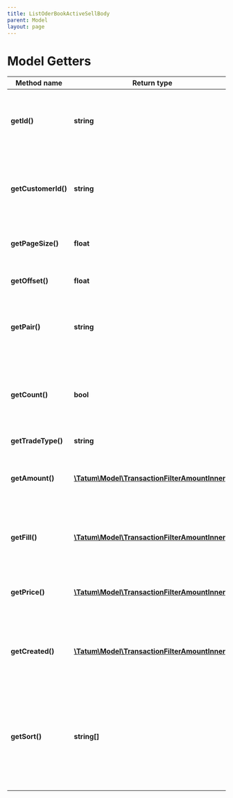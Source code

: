 ```yaml
---
title: ListOderBookActiveSellBody
parent: Model
layout: page
---
```


# Model Getters

Method name | Return type | Description | Notes
------------ | ------------- | ------------- | -------------
**getId()** | **string** | Account ID. If present, list current active sell trades for that account. | [optional]
**getCustomerId()** | **string** | Customer ID. If present, list current active buy trades for that customer. | [optional]
**getPageSize()** | **float** | Max number of items per page is 50. |
**getOffset()** | **float** | Offset to obtain next page of the data. | [optional]
**getPair()** | **string** | Trade pair. If present, list current active sell trades for that pair. | [optional]
**getCount()** | **bool** | Get the total trade pair count based on the filter. Either count or pageSize is accepted. | [optional]
**getTradeType()** | **string** | Trade type. | [optional]
**getAmount()** | [**\Tatum\Model\TransactionFilterAmountInner[]**](../TransactionFilterAmountInner) | Amount of the trade. AND is used between filter options. | [optional]
**getFill()** | [**\Tatum\Model\TransactionFilterAmountInner[]**](../TransactionFilterAmountInner) | Fill of the trade. AND is used between filter options. | [optional]
**getPrice()** | [**\Tatum\Model\TransactionFilterAmountInner[]**](../TransactionFilterAmountInner) | Price of the trade. AND is used between filter options. | [optional]
**getCreated()** | [**\Tatum\Model\TransactionFilterAmountInner[]**](../TransactionFilterAmountInner) | Created date of the trade. AND is used between filter options. | [optional]
**getSort()** | **string[]** | Sorts the result by selected property. The priority of the items is determined by order of the sort properties in array. | [optional]

